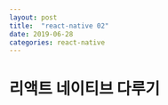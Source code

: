 ```yaml
---
layout: post
title:  "react-native 02"
date: 2019-06-28
categories: react-native
---
```

# 리액트 네이티브 다루기

